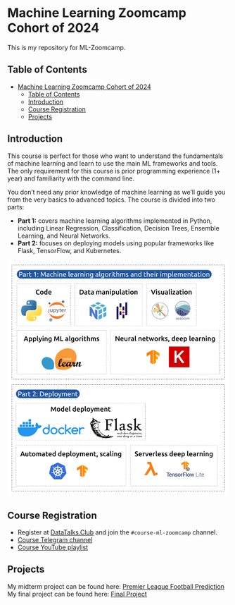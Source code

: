 # Machine Learning Zoomcamp Cohort of 2024

This is my repository for ML-Zoomcamp.

## Table of Contents

- [Machine Learning Zoomcamp Cohort of 2024](#machine-learning-zoomcamp-cohort-of-2024)
  - [Table of Contents](#table-of-contents)
  - [Introduction](#introduction)
  - [Course Registration](#course-registration)
  - [Projects](#projects)

## Introduction

This course is perfect for those who want to understand the fundamentals of machine learning and learn to use the main ML frameworks and tools. The only requirement for this course is prior programming experience (1+ year) and familiarity with the command line.

You don’t need any prior knowledge of machine learning as we’ll guide you from the very basics to advanced topics. The course is divided into two parts:

- **Part 1:** covers machine learning algorithms implemented in Python, including Linear Regression, Classification, Decision Trees, Ensemble Learning, and Neural Networks.
- **Part 2:** focuses on deploying models using popular frameworks like Flask, TensorFlow, and Kubernetes.

![image](images/mlzoomcamp.png)

## Course Registration

- Register at [DataTalks.Club](https://DataTalks.Club) and join the `#course-ml-zoomcamp` channel.
- [Course Telegram channel](https://t.me/mlzoomcamp)
- [Course YouTube playlist](https://www.youtube.com/playlist?list=PL3MmuxUbc_hIhxl5Ji8t4O6lPAOpHaCLR)

## Projects

My midterm project can be found here: [Premier League Football Prediction](https://github.com/RuiFSP/mlzoomcamp2024-midterm-project)  
My final project can be found here: [Final Project](https://github.com/RuiFSP/mlzoomcamp2024-final-project)